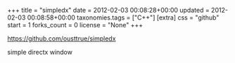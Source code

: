 +++
title = "simpledx"
date = 2012-02-03 00:08:28+00:00
updated = 2012-02-03 00:08:58+00:00
taxonomies.tags = ["C++"]
[extra]
css = "github"
start = 1
forks_count = 0
license = "None"
+++

<https://github.com/ousttrue/simpledx>

simple directx window

